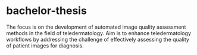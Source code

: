 # bachelor-thesis
The focus is on the development of automated image quality assessment methods in the field of teledermatology. Aim is to enhance teledermatology workflows by addressing the challenge of effectively assessing the quality of patient images for diagnosis.
